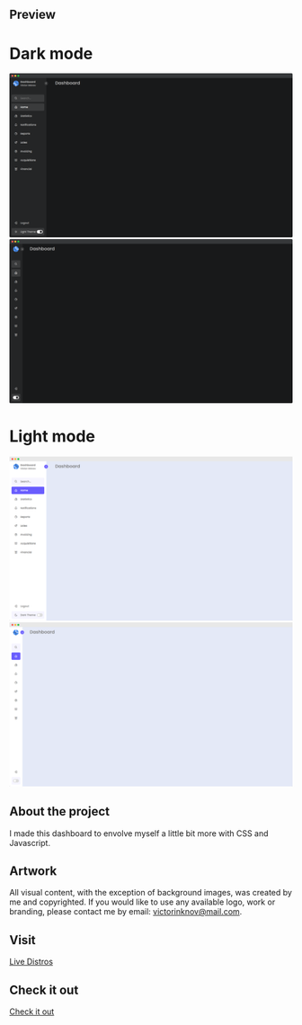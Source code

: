 ## Preview
# Dark mode
![website preview](./previews/dark.png)
![website preview](./previews/dark-compressed.png)

# Light mode
![website preview](./previews/light.png)
![website preview](./previews/light-compressed.png)

## About the project
I made this dashboard to envolve myself a little bit more with CSS and Javascript.

## Artwork
All visual content, with the exception of background images, was created by me and copyrighted. If you would like to use any available logo, work or branding, please contact me by email: victorinknov@mail.com.

## Visit
[Live Distros](https://www.livedistros.com)

## Check it out
[Check it out](https://user-images.githubusercontent.com/56061950/179329236-88246bcb-6e9c-4c8c-bd86-2827a10c33a3.webm)
